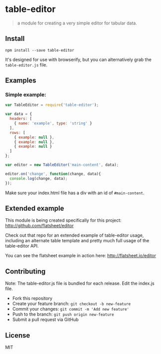 # table-editor
> a module for creating a very simple editor for tabular data.

## Install

```
npm install --save table-editor
```

It's designed for use with browserify, but you can alternatively grab the `table-editor.js` file.

## Examples


### Simple example:

```js
var TableEditor = require('table-editor');

var data = {
  headers: [
    { name: 'example', type: 'string' }
  ],
  rows: [
    { example: null },
    { example: null },
    { example: null }
  ]
};

var editor = new TableEditor('main-content', data);

editor.on('change', function(change, data){
  console.log(change, data);
});
```

Make sure your index.html file has a div with an id of `#main-content`.

## Extended example

This module is being created specifically for this project: http://github.com/flatsheet/editor

Check out that repo for an extended example of table-editor usage, including an alternate table template and pretty much full usage of the table-editor API.

You can see the flatsheet example in action here: http://flatsheet.io/editor

## Contributing
Note: The table-editor.js file is bundled for each release. Edit the index.js file.

- Fork this repository
- Create your feature branch: `git checkout -b new-feature`
- Commit your changes: `git commit -m 'Add new feature'`
- Push to the branch: `git push origin new-feature`
- Submit a pull request via GitHub

## License
MIT